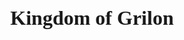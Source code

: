 <h1 style="text-align: center;"><span style="font-family: 'arial black', 'avant garde'; font-size: xx-large;">Kingdom of Grilon</span></h1>
